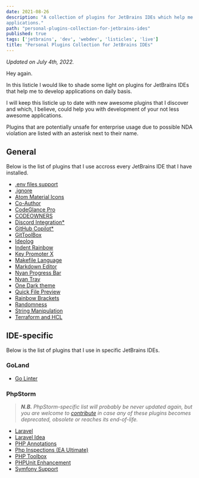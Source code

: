 ```yaml
---
date: 2021-08-26
description: "A collection of plugins for JetBrains IDEs which help me to develop well-thought and complex
applications."
path: "personal-plugins-collection-for-jetbrains-ides"
published: true
tags: ['jetbrains', 'dev', 'webdev', 'listicles', 'live']
title: "Personal Plugins Collection for JetBrains IDEs"
---
```


_Updated on July 4th, 2022._

Hey again.

In this listicle I would like to shade some light on plugins for JetBrains IDEs that help me to develop applications on
daily basis.

I will keep this listicle up to date with new awesome plugins that I discover and which, I believe, could help you with
development of your not less awesome applications.

Plugins that are potentially unsafe for enterprise usage due to possible NDA violation are listed with an asterisk next
to their name.

## General

Below is the list of plugins that I use accross every JetBrains IDE that I have installed.

- [.env files support](https://plugins.jetbrains.com/plugin/9525)
- [.ignore](https://plugins.jetbrains.com/plugin/7495)
- [Atom Material Icons](https://plugins.jetbrains.com/plugin/10044)
- [Co-Author](https://plugins.jetbrains.com/plugin/10952)
- [CodeGlance Pro](https://plugins.jetbrains.com/plugin/18824)
- [CODEOWNERS](https://plugins.jetbrains.com/plugin/16811)
- [Discord Integration*](https://plugins.jetbrains.com/plugin/10233)
- [GitHub Copilot*](https://plugins.jetbrains.com/plugin/17718)
- [GitToolBox](https://plugins.jetbrains.com/plugin/7499)
- [Ideolog](https://plugins.jetbrains.com/plugin/9746)
- [Indent Rainbow](https://plugins.jetbrains.com/plugin/13308)
- [Key Promoter X](https://plugins.jetbrains.com/plugin/9792)
- [Makefile Language](https://plugins.jetbrains.com/plugin/9333)
- [Markdown Editor](https://plugins.jetbrains.com/plugin/17254)
- [Nyan Progress Bar](https://plugins.jetbrains.com/plugin/8575)
- [Nyan Tray](https://plugins.jetbrains.com/plugin/11286)
- [One Dark theme](https://plugins.jetbrains.com/plugin/11938)
- [Quick File Preview](https://plugins.jetbrains.com/plugin/12778)
- [Rainbow Brackets](https://plugins.jetbrains.com/plugin/10080)
- [Randomness](https://plugins.jetbrains.com/plugin/9836)
- [String Manipulation](https://plugins.jetbrains.com/plugin/2162)
- [Terraform and HCL](https://plugins.jetbrains.com/plugin/7808)

## IDE-specific

Below is the list of plugins that I use in specific JetBrains IDEs.

### GoLand

- [Go Linter](https://plugins.jetbrains.com/plugin/12496)

### PhpStorm

> _**N.B.** PhpStorm-specific list will probably be never updated again, but you are welcome
to [contribute](https://github.com/Serpentiel/blog/blob/main/content/posts/personal-plugins-collection-for-jetbrains-ides.md)
in case any of these plugins becomes deprecated, obsolete or reaches its end-of-life._

- [Laravel](https://plugins.jetbrains.com/plugin/7532)
- [Laravel Idea](https://plugins.jetbrains.com/plugin/13441)
- [PHP Annotations](https://plugins.jetbrains.com/plugin/7320)
- [Php Inspections (EA Ultimate)](https://plugins.jetbrains.com/plugin/16935)
- [PHP Toolbox](https://plugins.jetbrains.com/plugin/8133)
- [PHPUnit Enhancement](https://plugins.jetbrains.com/plugin/9674)
- [Symfony Support](https://plugins.jetbrains.com/plugin/7219)
